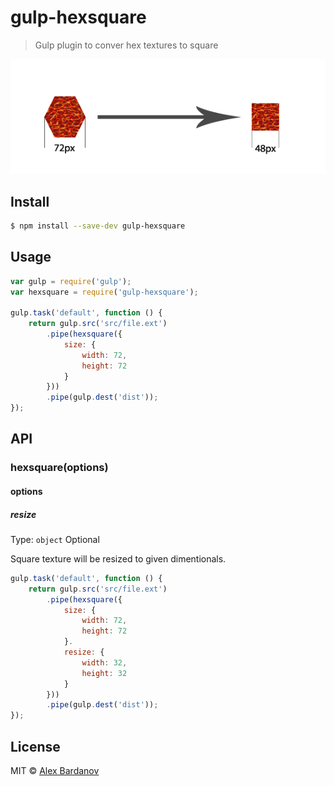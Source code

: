 # gulp-hexsquare

> Gulp plugin to conver hex textures to square

![example](https://raw.githubusercontent.com/dnbard/gulp-hexsquare/master/screens/example.png)


## Install

```sh
$ npm install --save-dev gulp-hexsquare
```


## Usage

```js
var gulp = require('gulp');
var hexsquare = require('gulp-hexsquare');

gulp.task('default', function () {
    return gulp.src('src/file.ext')
        .pipe(hexsquare({
            size: {
                width: 72,
                height: 72
            }
        }))
        .pipe(gulp.dest('dist'));
});
```


## API

### hexsquare(options)

#### options

##### resize

Type: `object`
Optional

Square texture will be resized to given dimentionals.

```js
gulp.task('default', function () {
    return gulp.src('src/file.ext')
        .pipe(hexsquare({
            size: {
                width: 72,
                height: 72
            }.
            resize: {
                width: 32,
                height: 32
            }
        }))
        .pipe(gulp.dest('dist'));
});
```


## License

MIT © [Alex Bardanov](https://github.com/dnbard)

